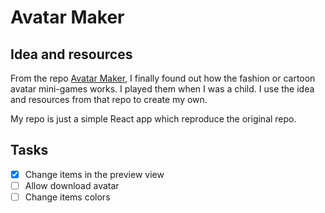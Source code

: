 # Avatar Maker

## Idea and resources

From the repo [Avatar Maker](https://github.com/favrora/Avatar-Maker), I finally found out how the fashion or cartoon avatar mini-games works. I played them when I was a child. I use the idea and resources from that repo to create my own.

My repo is just a simple React app which reproduce the original repo.

## Tasks

- [x] Change items in the preview view
- [ ] Allow download avatar
- [ ] Change items colors
